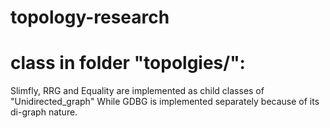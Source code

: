 # topology-research

# class in folder "topolgies/":
Slimfly, RRG and Equality are implemented as child classes of "Unidirected_graph"
While GDBG is implemented separately because of its di-graph nature.
